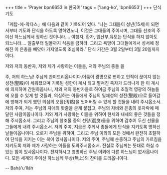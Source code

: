 +++
title = 'Prayer bpn6653 in 한국어'
tags = ['lang-ko', 'bpn6653']
+++
단식기도



「케탑-에-악다스」에 다음과 같이 기록되어 있다. “나는 그대들이 성년(15세)이 되면서부터 기도와 단식을 하도록 명하였노니, 이것은 그대들의 주이시며, 그대들 선조의 주이신 하느님께서 정하신 것이니라…. 여행자, 환자, 임산부,유모는 단식을 하지 않아도 되느니라…. 일출부터 일몰까지 식음을 금하라. 그리고 욕망이 그대들에게서 성서에 정해진 이 은총을 빼앗아 가지않도록 조심하라.”
단식 기간은 3월 2일부터 3월 20일까지이다.



저와 저의 동반자, 저와 제가 사랑하는 이들을, 저와 주님의 종들 을

주, 저의 하느님! 주님께 찬미드리옵나이다.어둠이 광명으로 변하고 인적이 끊이지 않는 성전(聖殿)이 세워졌으며 기록된 성한이 계시 되고 펼쳐진 족자가 드러나게 한 이 계시에 의지하여 간원하옵나니, 저와 저의 동반자들로 하여금 주님의 초월적 영광의 하늘들에 오를 수 있게 할 것들과, 의심하는 이들에게 주님의 일체성의 성전(聖殿)으로 들어감에 방해가 되게 했던 의심의 오점(汚點)을 씻어버릴 수 있게 할 것들을 내려 주시옵소서.
저의 주여, 저는 주님의 자애의 밧줄을 굳게 붙잡고, 주님의 자비와 은총의 옷자락에 매달린 사람이옵나이다. 저와 제가 사랑하는 이들을 위하여 현세와 내세의 좋은 것들을 정해 주시옵소서. 그리고 주님의 창조물 중의 선량(選良)들을 위하여 감추어 두신 선물을 그들에게 내려 주시옵소서.
저의 주여, 지금은 주께서 종들에게 단식을 지키도록 명하신 날들이옵나이다. 오로지 주님을 위하여, 그리고 주님 이외의 모든 것에서 완전히 초탈하여 단식을 지키는 이는 복이 있사옵나이다. 저의 주여, 주님께 순종하고 주님의 가르침을 지키도록 저와 제가 사랑하는 이들을 도와주시옵소서. 진실로 주님께는 뜻대로 하실 수 있는 힘이 있사옵나이다.
전지하시고 영명하신 주님 이외에 다른 하느님이 없사옵나이다. 모든 세계의 주이신 하느님께 무상(無上)의 찬미를 드리옵나이다.

-- Bahá'u'lláh
